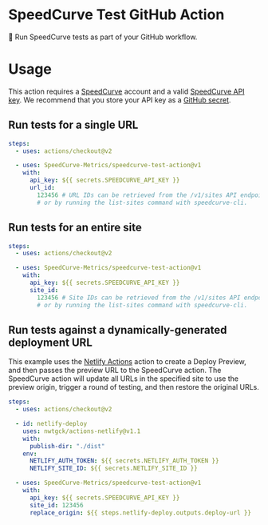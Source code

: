 # SpeedCurve Test GitHub Action

🍩 Run SpeedCurve tests as part of your GitHub workflow.

# Usage

This action requires a [SpeedCurve](https://speedcurve.com/) account and a valid [SpeedCurve API key](https://support.speedcurve.com/en/articles/415403-synthetic-api). We recommend that you store your API key as a [GitHub secret](https://docs.github.com/en/free-pro-team@latest/actions/reference/encrypted-secrets).

## Run tests for a single URL

```yaml
steps:
  - uses: actions/checkout@v2

  - uses: SpeedCurve-Metrics/speedcurve-test-action@v1
    with:
      api_key: ${{ secrets.SPEEDCURVE_API_KEY }}
      url_id:
        123456 # URL IDs can be retrieved from the /v1/sites API endpoint,
        # or by running the list-sites command with speedcurve-cli.
```

## Run tests for an entire site

```yaml
steps:
  - uses: actions/checkout@v2

  - uses: SpeedCurve-Metrics/speedcurve-test-action@v1
    with:
      api_key: ${{ secrets.SPEEDCURVE_API_KEY }}
      site_id:
        123456 # Site IDs can be retrieved from the /v1/sites API endpoint,
        # or by running the list-sites command with speedcurve-cli.
```

## Run tests against a dynamically-generated deployment URL

This example uses the [Netlify Actions](https://github.com/nwtgck/actions-netlify) action to create a Deploy Preview, and then passes the preview URL to the SpeedCurve action. The SpeedCurve action will update all URLs in the specified site to use the preview origin, trigger a round of testing, and then restore the original URLs.

```yaml
steps:
  - uses: actions/checkout@v2

  - id: netlify-deploy
    uses: nwtgck/actions-netlify@v1.1
    with:
      publish-dir: "./dist"
    env:
      NETLIFY_AUTH_TOKEN: ${{ secrets.NETLIFY_AUTH_TOKEN }}
      NETLIFY_SITE_ID: ${{ secrets.NETLIFY_SITE_ID }}

  - uses: SpeedCurve-Metrics/speedcurve-test-action@v1
    with:
      api_key: ${{ secrets.SPEEDCURVE_API_KEY }}
      site_id: 123456
      replace_origin: ${{ steps.netlify-deploy.outputs.deploy-url }}
```
